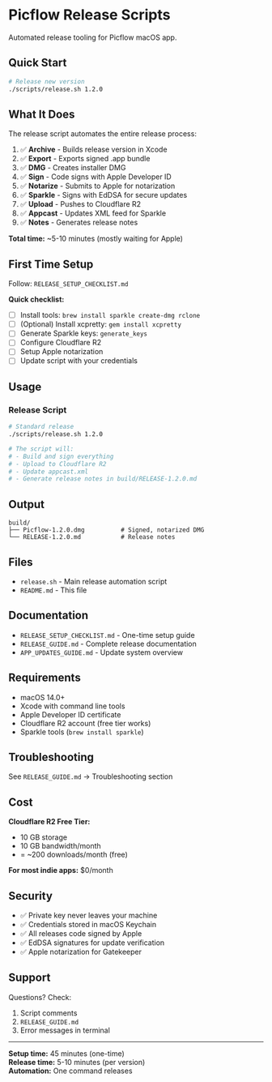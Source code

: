 # Picflow Release Scripts

Automated release tooling for Picflow macOS app.

## Quick Start

```bash
# Release new version
./scripts/release.sh 1.2.0
```

## What It Does

The release script automates the entire release process:

1. ✅ **Archive** - Builds release version in Xcode
2. ✅ **Export** - Exports signed .app bundle
3. ✅ **DMG** - Creates installer DMG
4. ✅ **Sign** - Code signs with Apple Developer ID
5. ✅ **Notarize** - Submits to Apple for notarization
6. ✅ **Sparkle** - Signs with EdDSA for secure updates
7. ✅ **Upload** - Pushes to Cloudflare R2
8. ✅ **Appcast** - Updates XML feed for Sparkle
9. ✅ **Notes** - Generates release notes

**Total time:** ~5-10 minutes (mostly waiting for Apple)

## First Time Setup

Follow: `RELEASE_SETUP_CHECKLIST.md`

**Quick checklist:**
- [ ] Install tools: `brew install sparkle create-dmg rclone`
- [ ] (Optional) Install xcpretty: `gem install xcpretty`
- [ ] Generate Sparkle keys: `generate_keys`
- [ ] Configure Cloudflare R2
- [ ] Setup Apple notarization
- [ ] Update script with your credentials

## Usage

### Release Script

```bash
# Standard release
./scripts/release.sh 1.2.0

# The script will:
# - Build and sign everything
# - Upload to Cloudflare R2
# - Update appcast.xml
# - Generate release notes in build/RELEASE-1.2.0.md
```

## Output

```
build/
├── Picflow-1.2.0.dmg          # Signed, notarized DMG
└── RELEASE-1.2.0.md           # Release notes
```

## Files

- `release.sh` - Main release automation script
- `README.md` - This file

## Documentation

- `RELEASE_SETUP_CHECKLIST.md` - One-time setup guide
- `RELEASE_GUIDE.md` - Complete release documentation
- `APP_UPDATES_GUIDE.md` - Update system overview

## Requirements

- macOS 14.0+
- Xcode with command line tools
- Apple Developer ID certificate
- Cloudflare R2 account (free tier works)
- Sparkle tools (`brew install sparkle`)

## Troubleshooting

See `RELEASE_GUIDE.md` → Troubleshooting section

## Cost

**Cloudflare R2 Free Tier:**
- 10 GB storage
- 10 GB bandwidth/month
- = ~200 downloads/month (free)

**For most indie apps:** $0/month

## Security

- ✅ Private key never leaves your machine
- ✅ Credentials stored in macOS Keychain
- ✅ All releases code signed by Apple
- ✅ EdDSA signatures for update verification
- ✅ Apple notarization for Gatekeeper

## Support

Questions? Check:
1. Script comments
2. `RELEASE_GUIDE.md`
3. Error messages in terminal

---

**Setup time:** 45 minutes (one-time)  
**Release time:** 5-10 minutes (per version)  
**Automation:** One command releases

